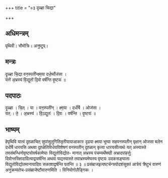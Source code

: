 +++
title = "०३ दृळ्हा चिद्या"

+++
## अधिमन्त्रम्
पृथिवी। भौमोत्रिः। अनुष्टुप्।

## मन्त्रः
दृ॒ळ्हा चि॒द्या वन॒स्पती॑न्क्ष्म॒या दर्ध॒र्ष्योज॑सा ।  
यत्ते॑ अ॒भ्रस्य॑ वि॒द्युतो॑ दि॒वो वर्ष॑न्ति वृ॒ष्टयः॑ ॥

## पदपाठः
दृ॒ळ्हा । चि॒त् । या । वन॒स्पती॑न् । क्ष्म॒या । दर्ध॑र्षि । ओज॑सा ।  
यत् । ते॒ । अ॒भ्रस्य॑ । वि॒ऽद्युतः॑ । दि॒वः । वर्ष॑न्ति । वृ॒ष्टयः॑ ॥

## भाष्यम्
हेपृथिवि यात्वं दृह्ळाचित् सुपांसुलुगितितृतीयायाआकारः दृढया क्ष्मया भूम्या सहवनस्पतीन् वृक्षान् ओजसा बलेन दर्धर्षि धारयसि अथवा दृह्ळेतिविधेयविशेषणं वनस्पतीन् दृह्ळान् कृत्वा धारयसीत्यर्थः यत् अस्यास्ते तवसंबन्धिनोवृष्टयोवर्षकामेघाः विद्युतोविद्योत- मानात् अभ्रस्य पंचम्यर्थेषष्ठी अभ्रादपांहर्त्तुः दिवोन्तरिक्षादादित्याद्वावर्षन्ति अथवा यद्यस्यास्ते तवाभ्रस्यमेघस्य वृष्टयः उदकसङ्घाताः विद्युतोविद्योतमानायादिवः सकाशाद्वर्षन्ति पतन्ति ॥ ३ ॥ प्रसंम्राजइत्यष्टर्चन्त्रयोदशंसूक्तं आत्रेयं त्रैष्टुभं वारुणं अनुक्रम्यतेच-प्रसंम्राजेष्टौवारुणमिति । विनियोगोलैङ्गिकः ।